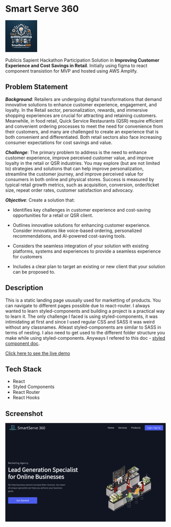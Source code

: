 # Smart Serve 360
<img src="./brand-image.png" alt="Logo" width="100px" height="100px"/>

Publicis Sapient Hackathon Participation Solution in **Improving Customer Experience and Cost Savings in Retail**. Initially using figma to react component transistion for MVP and hosted using AWS Amplify.

## Problem Statement
***Background***: Retailers are undergoing digital transformations that demand innovative solutions to enhance customer experience, engagement, and loyalty. In the Retail sector, personalization, rewards, and immersive shopping experiences are crucial for attracting and retaining customers. Meanwhile, in food retail, Quick Service Restaurants (QSR) require efficient and convenient ordering processes to meet the need for convenience from their customers, and many are challenged to create an experience that is both convenient and differentiated. Both retail sectors also face increasing consumer expectations for cost savings and value.



***Challenge***: The primary problem to address is the need to enhance customer experience, improve perceived customer value, and improve loyalty in the retail or QSR industries. You may explore (but are not limited to) strategies and solutions that can help improve personalization, streamline the customer journey, and improve perceived value for consumers in both online and physical stores. Success is measured by typical retail growth metrics, such as acquisition, conversion, order/ticket size, repeat order rates, customer satisfaction and advocacy.



***Objective***: Create a solution that:

- Identifies key challenges in customer experience and cost-saving opportunities for a retail or QSR client.

- Outlines innovative solutions for enhancing customer experience. Consider innovations like voice-based ordering, personalized recommendations, and AI-powered cost-saving tools.

- Considers the seamless integration of your solution with existing platforms, systems and experiences to provide a seamless experience for customers

- Includes a clear plan to target an existing or new client that your solution can be proposed to.

## Description 

This is a static landing page ususally used for marketting of products. You can navigate to different pages possible due to react-router. I always wanted to learn styled-components and building a project is a practical way to learn it.
The only challenge I faced is using styled-components, it was intimidating at first and since I used regular CSS and SASS it was weird without any classnames. Atleast styled-components are similar to SASS in terms of nesting. I also need to get used to the different folder structure you make while using styled-components. Anyways I refered to this doc - [styled component doc](https://styled-components.com/).


[Click here to see the live demo](https://main.d21cg5dousodsi.amplifyapp.com/)

## Tech Stack
* React
* Styled Components
* React Router
* React Hooks

## Screenshot
<img src="./Screen.png" alt="the screenshot of the app large screen"/>

